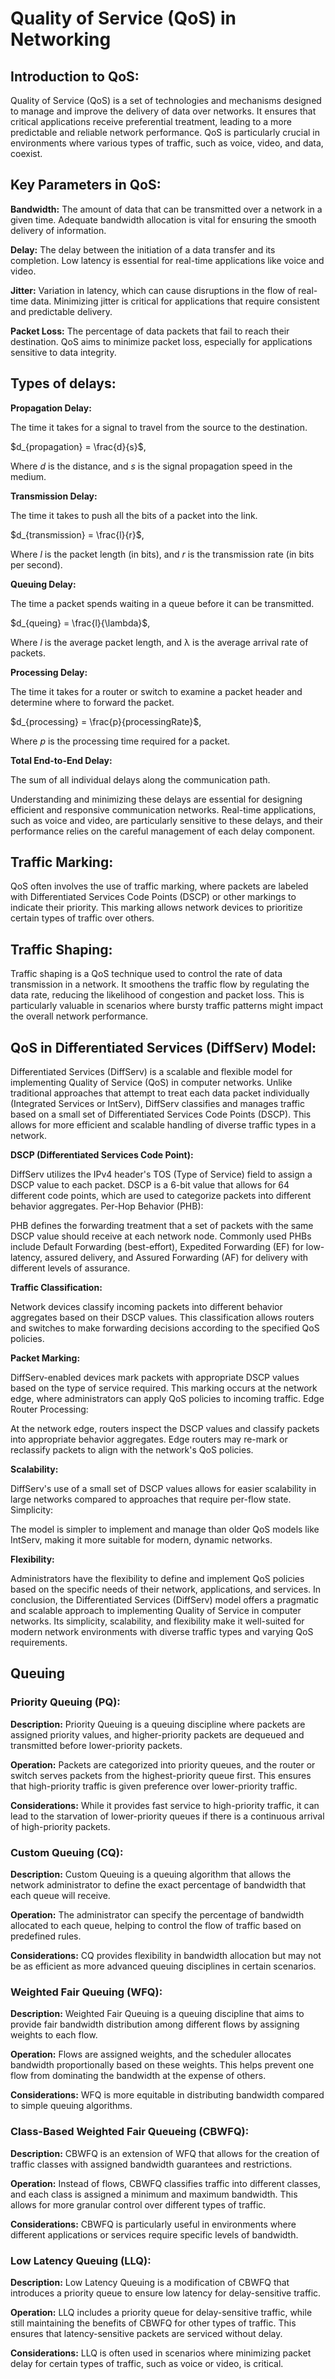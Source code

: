 
# Quality of Service (QoS) in Networking

## Introduction to QoS:

Quality of Service (QoS) is a set of technologies and mechanisms designed to manage and improve the delivery of data over networks. It ensures that critical applications receive preferential treatment, leading to a more predictable and reliable network performance. QoS is particularly crucial in environments where various types of traffic, such as voice, video, and data, coexist.

## Key Parameters in QoS:

**Bandwidth:** The amount of data that can be transmitted over a network in a given time. Adequate bandwidth allocation is vital for ensuring the smooth delivery of information.

**Delay:** The delay between the initiation of a data transfer and its completion. Low latency is essential for real-time applications like voice and video.

**Jitter:** Variation in latency, which can cause disruptions in the flow of real-time data. Minimizing jitter is critical for applications that require consistent and predictable delivery.

**Packet Loss:** The percentage of data packets that fail to reach their destination. QoS aims to minimize packet loss, especially for applications sensitive to data integrity.

## Types of delays:

**Propagation Delay:**

The time it takes for a signal to travel from the source to the destination.

$d_{propagation} = \frac{d}{s}$, 

Where *d* is the distance, and *s* is the signal propagation speed in the medium.

**Transmission Delay:**

The time it takes to push all the bits of a packet into the link.

$d_{transmission} = \frac{l}{r}$, 

Where *l* is the packet length (in bits), and 
*r* is the transmission rate (in bits per second).

**Queuing Delay:**

The time a packet spends waiting in a queue before it can be transmitted.

$d_{queing} = \frac{l}{\lambda}$, 

Where *l* is the average packet length, and λ is the average arrival rate of packets.

**Processing Delay:**

The time it takes for a router or switch to examine a packet header and determine where to forward the packet.

$d_{processing} = \frac{p}{processingRate}$, 

Where *p* is the processing time required for a packet.

**Total End-to-End Delay:**

The sum of all individual delays along the communication path.

Understanding and minimizing these delays are essential for designing efficient and responsive communication networks. Real-time applications, such as voice and video, are particularly sensitive to these delays, and their performance relies on the careful management of each delay component.

## Traffic Marking:

QoS often involves the use of traffic marking, where packets are labeled with Differentiated Services Code Points (DSCP) or other markings to indicate their priority. This marking allows network devices to prioritize certain types of traffic over others.

## Traffic Shaping:

Traffic shaping is a QoS technique used to control the rate of data transmission in a network. It smoothens the traffic flow by regulating the data rate, reducing the likelihood of congestion and packet loss. This is particularly valuable in scenarios where bursty traffic patterns might impact the overall network performance.


## QoS in Differentiated Services (DiffServ) Model:

Differentiated Services (DiffServ) is a scalable and flexible model for implementing Quality of Service (QoS) in computer networks. Unlike traditional approaches that attempt to treat each data packet individually (Integrated Services or IntServ), DiffServ classifies and manages traffic based on a small set of Differentiated Services Code Points (DSCP). This allows for more efficient and scalable handling of diverse traffic types in a network.

**DSCP (Differentiated Services Code Point):**

DiffServ utilizes the IPv4 header's TOS (Type of Service) field to assign a DSCP value to each packet.
DSCP is a 6-bit value that allows for 64 different code points, which are used to categorize packets into different behavior aggregates.
Per-Hop Behavior (PHB):

PHB defines the forwarding treatment that a set of packets with the same DSCP value should receive at each network node.
Commonly used PHBs include Default Forwarding (best-effort), Expedited Forwarding (EF) for low-latency, assured delivery, and Assured Forwarding (AF) for delivery with different levels of assurance.

**Traffic Classification:**

Network devices classify incoming packets into different behavior aggregates based on their DSCP values.
This classification allows routers and switches to make forwarding decisions according to the specified QoS policies.


**Packet Marking:**

DiffServ-enabled devices mark packets with appropriate DSCP values based on the type of service required.
This marking occurs at the network edge, where administrators can apply QoS policies to incoming traffic.
Edge Router Processing:

At the network edge, routers inspect the DSCP values and classify packets into appropriate behavior aggregates.
Edge routers may re-mark or reclassify packets to align with the network's QoS policies.

**Scalability:**

DiffServ's use of a small set of DSCP values allows for easier scalability in large networks compared to approaches that require per-flow state.
Simplicity:

The model is simpler to implement and manage than older QoS models like IntServ, making it more suitable for modern, dynamic networks.

**Flexibility:**

Administrators have the flexibility to define and implement QoS policies based on the specific needs of their network, applications, and services.
In conclusion, the Differentiated Services (DiffServ) model offers a pragmatic and scalable approach to implementing Quality of Service in computer networks. Its simplicity, scalability, and flexibility make it well-suited for modern network environments with diverse traffic types and varying QoS requirements.

## Queuing 

### Priority Queuing (PQ):

**Description:** Priority Queuing is a queuing discipline where packets are assigned priority values, and higher-priority packets are dequeued and transmitted before lower-priority packets.

**Operation:** Packets are categorized into priority queues, and the router or switch serves packets from the highest-priority queue first. This ensures that high-priority traffic is given preference over lower-priority traffic.

**Considerations:** While it provides fast service to high-priority traffic, it can lead to the starvation of lower-priority queues if there is a continuous arrival of high-priority packets.

### Custom Queuing (CQ):

**Description:** Custom Queuing is a queuing algorithm that allows the network administrator to define the exact percentage of bandwidth that each queue will receive.

**Operation:** The administrator can specify the percentage of bandwidth allocated to each queue, helping to control the flow of traffic based on predefined rules.

**Considerations:** CQ provides flexibility in bandwidth allocation but may not be as efficient as more advanced queuing disciplines in certain scenarios.

### Weighted Fair Queuing (WFQ):

**Description:** Weighted Fair Queuing is a queuing discipline that aims to provide fair bandwidth distribution among different flows by assigning weights to each flow.

**Operation:** Flows are assigned weights, and the scheduler allocates bandwidth proportionally based on these weights. This helps prevent one flow from dominating the bandwidth at the expense of others.

**Considerations:** WFQ is more equitable in distributing bandwidth compared to simple queuing algorithms.

### Class-Based Weighted Fair Queueing (CBWFQ):

**Description:** CBWFQ is an extension of WFQ that allows for the creation of traffic classes with assigned bandwidth guarantees and restrictions.

**Operation:** Instead of flows, CBWFQ classifies traffic into different classes, and each class is assigned a minimum and maximum bandwidth. This allows for more granular control over different types of traffic.

**Considerations:** CBWFQ is particularly useful in environments where different applications or services require specific levels of bandwidth.

### Low Latency Queuing (LLQ):

**Description:** Low Latency Queuing is a modification of CBWFQ that introduces a priority queue to ensure low latency for delay-sensitive traffic.

**Operation:** LLQ includes a priority queue for delay-sensitive traffic, while still maintaining the benefits of CBWFQ for other types of traffic. This ensures that latency-sensitive packets are serviced without delay.

**Considerations:** LLQ is often used in scenarios where minimizing packet delay for certain types of traffic, such as voice or video, is critical.